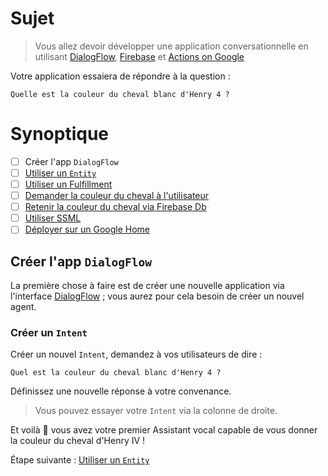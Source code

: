 # Sujet
> Vous allez devoir développer une application conversationnelle en utilisant [DialogFlow](https://console.dialogflow.com/api-client/), [Firebase](https://console.firebase.google.com/) et [Actions on Google](https://console.actions.google.com/)

Votre application essaiera de répondre à la question :

```
Quelle est la couleur du cheval blanc d'Henry 4 ?
```

# Synoptique

- [ ] Créer l'app `DialogFlow`
- [ ] [Utiliser un `Entity`](entity.md)
- [ ] [Utiliser un Fulfillment](fulfillment.md)
- [ ] [Demander la couleur du cheval à l'utilisateur](ask-color.md)
- [ ] [Retenir la couleur du cheval via Firebase Db](firebase-db.md)
- [ ] [Utiliser SSML](ssml.md)
- [ ] [Déployer sur un Google Home](deplay.md)

## Créer l'app `DialogFlow`

La première chose à faire est de créer une nouvelle application via l'interface [DialogFlow](https://console.dialogflow.com/api-client/) ; vous aurez pour cela besoin de créer un nouvel agent.

### Créer un `Intent`

Créer un nouvel `Intent`, demandez à vos utilisateurs de dire :

```
Quel est la couleur du cheval blanc d'Henry 4 ?
```

Définissez une nouvelle réponse à votre convenance.

> Vous pouvez essayer votre `Intent` via la colonne de droite.

Et voilà 🎉 vous avez votre premier Assistant vocal capable de vous donner la couleur du cheval d'Henry IV !

Étape suivante : [Utiliser un `Entity`](entity.md)